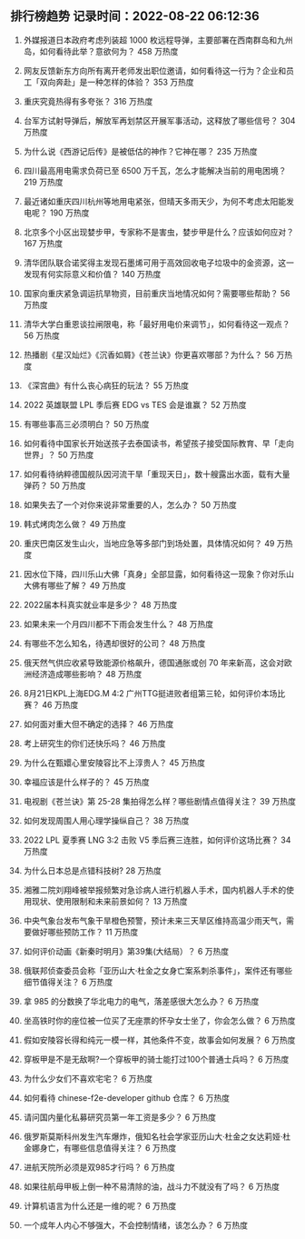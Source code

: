 
## 排行榜趋势 记录时间：2022-08-22 06:12:36
  
  1. 外媒报道日本政府考虑列装超 1000 枚远程导弹，主要部署在西南群岛和九州岛，如何看待此举？意欲何为？ 458 万热度
    
  2. 网友反馈新东方向所有离开老师发出职位邀请，如何看待这一行为？企业和员工「双向奔赴」是一种怎样的体验？ 353 万热度
    
  3. 重庆究竟热得有多夸张？ 316 万热度
    
  4. 台军方试射导弹后，解放军再划禁区开展军事活动，这释放了哪些信号？ 304 万热度
    
  5. 为什么说《西游记后传》是被低估的神作？它神在哪？ 235 万热度
    
  6. 四川最高用电需求负荷已至 6500 万千瓦，怎么才能解决当前的用电困境？ 219 万热度
    
  7. 最近诸如重庆四川杭州等地用电紧张，但晴天多雨天少，为何不考虑太阳能发电呢？ 190 万热度
    
  8. 北京多个小区出现婪步甲，专家称不是害虫，婪步甲是什么？应该如何应对？ 167 万热度
    
  9. 清华团队联合诺奖得主发现石墨烯可用于高效回收电子垃圾中的金资源，这一发现有何实际意义和价值？ 140 万热度
    
  10. 国家向重庆紧急调运抗旱物资，目前重庆当地情况如何？需要哪些帮助？ 56 万热度
    
  11. 清华大学白重恩谈拉闸限电，称「最好用电价来调节」，如何看待这一观点？ 56 万热度
    
  12. 热播剧《星汉灿烂》《沉香如屑》《苍兰诀》你更喜欢哪部？为什么？ 56 万热度
    
  13. 《深宫曲》有什么丧心病狂的玩法？ 55 万热度
    
  14. 2022 英雄联盟 LPL 季后赛 EDG vs TES 会是谁赢？ 52 万热度
    
  15. 有哪些事高三必须明白？ 50 万热度
    
  16. 如何看待中国家长开始送孩子去泰国读书，希望孩子接受国际教育、早「走向世界」？ 50 万热度
    
  17. 如何看待纳粹德国舰队因河流干旱「重现天日」，数十艘露出水面，载有大量弹药？ 50 万热度
    
  18. 如果失去了一个对你来说非常重要的人，怎么办？ 50 万热度
    
  19. 韩式烤肉怎么做？ 49 万热度
    
  20. 重庆巴南区发生山火，当地应急等多部门到场处置，具体情况如何？ 49 万热度
    
  21. 因水位下降，四川乐山大佛「真身」全部显露，如何看待这一现象？你对乐山大佛有哪些了解？ 49 万热度
    
  22. 2022届本科真实就业率是多少？ 48 万热度
    
  23. 如果未来一个月四川都不下雨会发生什么？ 48 万热度
    
  24. 有哪些不怎么知名，待遇却很好的公司？ 48 万热度
    
  25. 俄天然气供应收紧导致能源价格飙升，德国通胀或创 70 年来新高，这会对欧洲经济造成哪些影响？ 48 万热度
    
  26. 8月21日KPL上海EDG.M 4:2 广州TTG挺进败者组第三轮，如何评价本场比赛？ 46 万热度
    
  27. 如何面对重大但不确定的选择？ 46 万热度
    
  28. 考上研究生的你们还快乐吗？ 46 万热度
    
  29. 为什么在甄嬛心里安陵容比不上淳贵人？ 45 万热度
    
  30. 幸福应该是什么样子的？ 45 万热度
    
  31. 电视剧《苍兰诀》第 25-28 集拍得怎么样？哪些剧情点值得关注？ 39 万热度
    
  32. 如何发现周围人用心理学操纵自己？ 38 万热度
    
  33. 2022 LPL 夏季赛 LNG 3:2 击败 V5 季后赛三连胜，如何评价这场比赛？ 34 万热度
    
  34. 为什么日本总是点错科技树? 28 万热度
    
  35. 湘雅二院刘翔峰被举报频繁对急诊病人进行机器人手术，国内机器人手术的使用现状、使用限制和未来前景如何？ 13 万热度
    
  36. 中央气象台发布气象干旱橙色预警，预计未来三天旱区维持高温少雨天气，需要做好哪些预防工作？ 11 万热度
    
  37. 如何评价动画《新秦时明月》第39集(大结局）？ 6 万热度
    
  38. 俄联邦侦查委员会称「亚历山大·杜金之女身亡案系刺杀事件」，案件还有哪些细节值得关注？ 6 万热度
    
  39. 拿 985 的分数换了华北电力的电气，落差感很大怎么办？ 6 万热度
    
  40. 坐高铁时你的座位被一位买了无座票的怀孕女士坐了，你会怎么做？ 6 万热度
    
  41. 假如安陵容长得和纯元一模一样，其他条件不变，故事会如何发展？ 6 万热度
    
  42. 穿板甲是不是无敌啊?一个穿板甲的骑士能打过100个普通士兵吗？ 6 万热度
    
  43. 为什么少女们不喜欢宅宅？ 6 万热度
    
  44. 如何看待 chinese-f2e-developer github 仓库？ 6 万热度
    
  45. 请问国内量化私募研究员第一年工资是多少？ 6 万热度
    
  46. 俄罗斯莫斯科州发生汽车爆炸，俄知名社会学家亚历山大·杜金之女达莉娅·杜金娜身亡，有哪些信息值得关注？ 6 万热度
    
  47. 进航天院所必须是双985才行吗？ 6 万热度
    
  48. 如果往航母甲板上倒一种不易清除的油，战斗力不就没有了吗？ 6 万热度
    
  49. 计算机语言为什么还是一维的呢？ 6 万热度
    
  50. 一个成年人内心不够强大，不会控制情绪，该怎么办？ 6 万热度
    